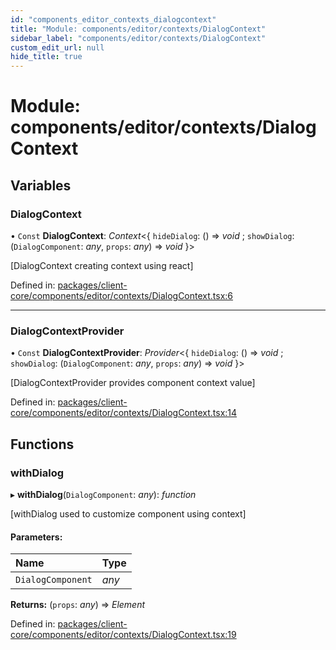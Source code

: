 ```yaml
---
id: "components_editor_contexts_dialogcontext"
title: "Module: components/editor/contexts/DialogContext"
sidebar_label: "components/editor/contexts/DialogContext"
custom_edit_url: null
hide_title: true
---
```


# Module: components/editor/contexts/DialogContext

## Variables

### DialogContext

• `Const` **DialogContext**: *Context*<{ `hideDialog`: () => *void* ; `showDialog`: (`DialogComponent`: *any*, `props`: *any*) => *void*  }\>

[DialogContext creating context using react]

Defined in: [packages/client-core/components/editor/contexts/DialogContext.tsx:6](https://github.com/xr3ngine/xr3ngine/blob/66a84a950/packages/client-core/components/editor/contexts/DialogContext.tsx#L6)

___

### DialogContextProvider

• `Const` **DialogContextProvider**: *Provider*<{ `hideDialog`: () => *void* ; `showDialog`: (`DialogComponent`: *any*, `props`: *any*) => *void*  }\>

[DialogContextProvider provides component context value]

Defined in: [packages/client-core/components/editor/contexts/DialogContext.tsx:14](https://github.com/xr3ngine/xr3ngine/blob/66a84a950/packages/client-core/components/editor/contexts/DialogContext.tsx#L14)

## Functions

### withDialog

▸ **withDialog**(`DialogComponent`: *any*): *function*

[withDialog used to customize component using context]

#### Parameters:

Name | Type |
:------ | :------ |
`DialogComponent` | *any* |

**Returns:** (`props`: *any*) => *Element*

Defined in: [packages/client-core/components/editor/contexts/DialogContext.tsx:19](https://github.com/xr3ngine/xr3ngine/blob/66a84a950/packages/client-core/components/editor/contexts/DialogContext.tsx#L19)
